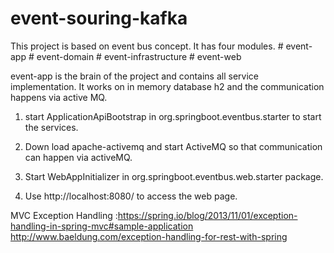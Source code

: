 # event-souring-kafka

This project is based on event bus concept. It has four modules.
    # event-app
    # event-domain
    # event-infrastructure
    # event-web


   event-app is the brain of the project and contains all service implementation.
   It works on in memory database h2 and the communication happens via active MQ.

   1) start ApplicationApiBootstrap in org.springboot.eventbus.starter to start the services.

   2) Down load apache-activemq and  start ActiveMQ so that communication can happen via activeMQ.

   3) Start WebAppInitializer  in org.springboot.eventbus.web.starter package.

   4) Use http://localhost:8080/ to access the web page.

   MVC Exception Handling :https://spring.io/blog/2013/11/01/exception-handling-in-spring-mvc#sample-application
   http://www.baeldung.com/exception-handling-for-rest-with-spring






